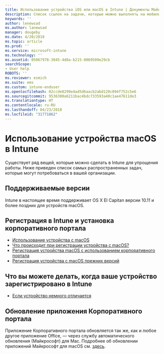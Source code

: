 ```yaml
---
title: Использование устройства iOS или macOS в Intune | Документы Майкрософт
description: Список ссылок на задачи, которые можно выполнять на мобильном устройстве iOS или macOS, зарегистрированном в Intune
keywords: ''
author: lenewsad
ms.author: lanewsad
manager: dougeby
ms.date: 4/20/2018
ms.topic: article
ms.prod: ''
ms.service: microsoft-intune
ms.technology: ''
ms.assetid: 05067978-3045-4d8a-b215-0069509e29cb
searchScope:
- User help
ROBOTS: ''
ms.reviewer: esmich
ms.suite: ems
ms.custom: intune-enduser
ms.openlocfilehash: 02ccde8299e4ad5d6aacb2abd120c094f752c5e6
ms.sourcegitcommit: 9536300a6211bac4bdc733593a40c1ae47611de3
ms.translationtype: HT
ms.contentlocale: ru-RU
ms.lasthandoff: 04/23/2018
ms.locfileid: "31771862"
---
```

# <a name="using-your-macos-device-with-intune"></a>Использование устройства macOS в Intune

Существует ряд вещей, которые можно сделать в Intune для упрощения работы. Ниже приведен список самых распространенных задач, которые могут потребоваться в вашей организации.

## <a name="supported-versions"></a>Поддерживаемые версии

Intune в настоящее время поддерживает OS X El Capitan версии 10.11 и более поздних для устройств macOS.

## <a name="enrolling-into-intune-and-installing-the-company-portal"></a>Регистрация в Intune и установка корпоративного портала

- [Использование устройства с macOS](using-your-macos-device-with-intune.md)
- [Что происходит при регистрации устройства с macOS?](what-happens-if-you-install-the-company-portal-app-and-enroll-your-device-in-intune-macos.md)
- [Регистрация устройства macOS с использованием корпоративного портала](enroll-your-device-in-intune-macos-cp.md)
- [Регистрация устройства с macOS прежних версий](enroll-your-device-in-intune-macos-legacy.md)


## <a name="things-you-can-do-when-your-device-is-enrolled-in-intune"></a>Что вы можете делать, когда ваше устройство зарегистрировано в Intune

- [Если устройство немного отличается](device-little-different-jamf.md)

## <a name="updating-the-company-portal-app"></a>Обновление приложения Корпоративного портала

Приложение Корпоративного портала обновляется так же, как и любое другое приложение Office, — через службу автоматического обновления (Майкрософт) для Mac. Подробнее об обновлении приложений Майкрософт для macOS см. [здесь](https://support.office.com/article/Check-for-Office-for-Mac-updates-automatically-bfd1e497-c24d-4754-92ab-910a4074d7c1).

